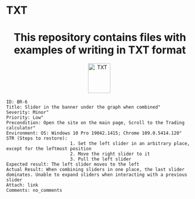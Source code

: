 # TXT

<h1 align="center">This repository contains files with examples of writing in TXT format</h1>
<div align="center">
  <img src="https://drive.google.com/uc?export=download&confirm=no_antivirus&id=14VQoa_BC9Av2V13YyN7l5lGre2XAgRyW"  title="TXT" alt="TXT" width="60" height="80"/>&nbsp;
</div>

```
ID: BR-6
Title: Slider in the banner under the graph when combined"
Severity: Minor"
Priority: Low"
Precondition: Open the site on the main page, Scroll to the Trading calculator"
Environment: OS: Windows 10 Pro 19042.1415; Chrome 109.0.5414.120"
STR (Steps to restore):
                        1. Set the left slider in an arbitrary place, except for the leftmost position
                        2. Move the right slider to it
                        3. Pull the left slider
Expected result: The left slider moves to the left
Actual Result: When combining sliders in one place, the last slider dominates. Unable to expand sliders when interacting with a previous slider
Attach: link
Comments: no_comments
```
